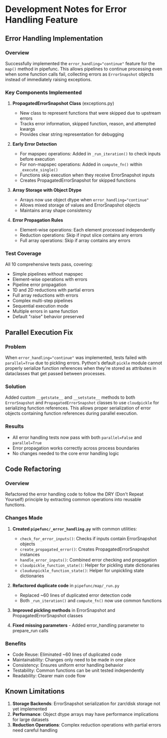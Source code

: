 # Development Notes for Error Handling Feature

## Error Handling Implementation

### Overview

Successfully implemented the `error_handling="continue"` feature for the `map()` method in pipefunc. This allows pipelines to continue processing even when some function calls fail, collecting errors as `ErrorSnapshot` objects instead of immediately raising exceptions.

### Key Components Implemented

1. **PropagatedErrorSnapshot Class** (exceptions.py)
   - New class to represent functions that were skipped due to upstream errors
   - Tracks error information, skipped function, reason, and attempted kwargs
   - Provides clear string representation for debugging

2. **Early Error Detection**
   - For mapspec operations: Added in `_run_iteration()` to check inputs before execution
   - For non-mapspec operations: Added in `compute_fn()` within `_execute_single()`
   - Functions skip execution when they receive ErrorSnapshot inputs
   - Creates PropagatedErrorSnapshot for skipped functions

3. **Array Storage with Object Dtype**
   - Arrays now use object dtype when `error_handling="continue"`
   - Allows mixed storage of values and ErrorSnapshot objects
   - Maintains array shape consistency

4. **Error Propagation Rules**
   - Element-wise operations: Each element processed independently
   - Reduction operations: Skip if input slice contains any errors
   - Full array operations: Skip if array contains any errors

### Test Coverage

All 10 comprehensive tests pass, covering:
- Simple pipelines without mapspec
- Element-wise operations with errors
- Pipeline error propagation
- 1D and 2D reductions with partial errors
- Full array reductions with errors
- Complex multi-step pipelines
- Sequential execution mode
- Multiple errors in same function
- Default "raise" behavior preserved

## Parallel Execution Fix

### Problem

When `error_handling="continue"` was implemented, tests failed with `parallel=True` due to pickling errors. Python's default `pickle` module cannot properly serialize function references when they're stored as attributes in dataclasses that get passed between processes.

### Solution

Added custom `__getstate__` and `__setstate__` methods to both `ErrorSnapshot` and `PropagatedErrorSnapshot` classes to use `cloudpickle` for serializing function references. This allows proper serialization of error objects containing function references during parallel execution.

### Results

- All error handling tests now pass with both `parallel=False` and `parallel=True`
- Error propagation works correctly across process boundaries
- No changes needed to the core error handling logic

## Code Refactoring

### Overview

Refactored the error handling code to follow the DRY (Don't Repeat Yourself) principle by extracting common operations into reusable functions.

### Changes Made

1. **Created `pipefunc/_error_handling.py`** with common utilities:
   - `check_for_error_inputs()`: Checks if inputs contain ErrorSnapshot objects
   - `create_propagated_error()`: Creates PropagatedErrorSnapshot instances
   - `handle_error_inputs()`: Combined error checking and propagation
   - `cloudpickle_function_state()`: Helper for pickling state dictionaries
   - `cloudunpickle_function_state()`: Helper for unpickling state dictionaries

2. **Refactored duplicate code** in `pipefunc/map/_run.py`
   - Replaced ~60 lines of duplicated error detection code
   - Both `_run_iteration()` and `compute_fn()` now use common functions

3. **Improved pickling methods** in ErrorSnapshot and PropagatedErrorSnapshot classes

4. **Fixed missing parameters** - Added error_handling parameter to prepare_run calls

### Benefits

- Code Reuse: Eliminated ~60 lines of duplicated code
- Maintainability: Changes only need to be made in one place
- Consistency: Ensures uniform error handling behavior
- Testability: Common functions can be unit tested independently
- Readability: Clearer main code flow

## Known Limitations

1. **Storage Backends**: ErrorSnapshot serialization for zarr/disk storage not yet implemented
2. **Performance**: Object dtype arrays may have performance implications for large datasets
3. **Reduction Operations**: Complex reduction operations with partial errors need careful handling
